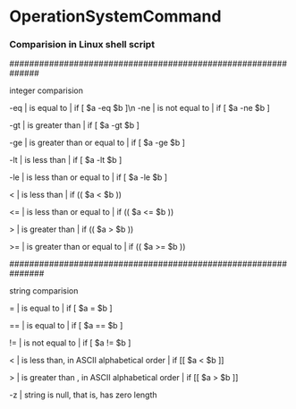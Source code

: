 # OperationSystemCommand

### Comparision in Linux shell script

##############################################################

  integer comparision

  -eq | is equal to | if [ $a -eq $b ]\n
  -ne | is not equal to | if [ $a -ne $b ]
  
  -gt | is greater than | if [ $a -gt $b ]
  
  -ge | is greater than or equal to | if [ $a -ge $b ]
  
  -lt | is less than | if [ $a -lt $b ]
  
  -le | is less than or equal to | if [ $a -le $b ]

  < | is less than | if (( $a < $b ))
  
  <= | is less than or equal to | if (( $a <= $b ))
  
  \> | is greater than | if (( $a > $b ))
 
  \>= | is greater than or equal to | if (( $a >= $b ))

###############################################################

  string comparision
  
  = | is equal to | if [ $a = $b ]
  
  == | is equal to | if [ $a == $b ]
  
  != | is not equal to | if [ $a != $b ]
  
  < | is less than, in ASCII alphabetical order | if [[ $a < $b ]]
  
  \> | is greater than , in ASCII alphabetical order | if [[ $a > $b ]]
  
  -z | string is null, that is, has zero length

